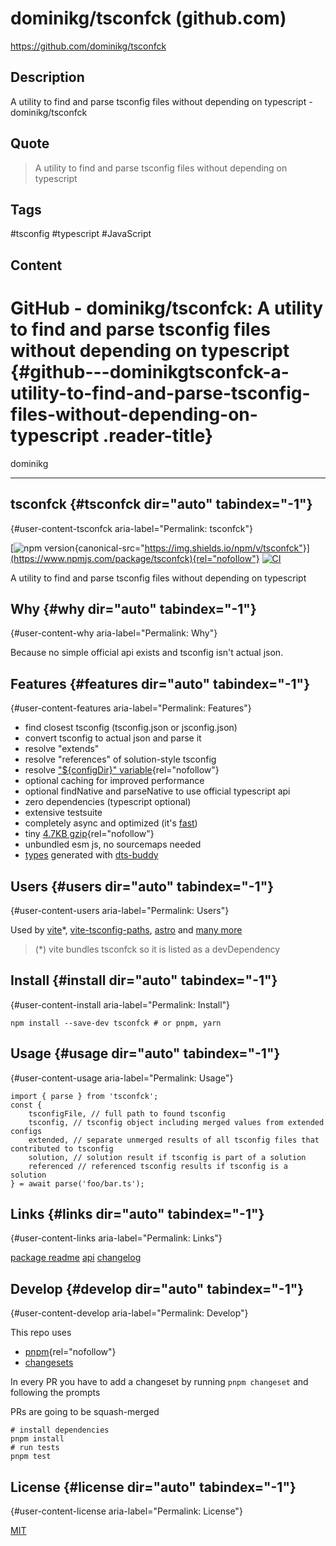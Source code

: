 # dominikg/tsconfck (github.com)

<https://github.com/dominikg/tsconfck>

## Description

A utility to find and parse tsconfig files without depending on typescript - dominikg/tsconfck

## Quote

> A utility to find and parse tsconfig files without depending on typescript

## Tags

#tsconfig #typescript #JavaScript

## Content

# GitHub - dominikg/tsconfck: A utility to find and parse tsconfig files without depending on typescript {#github---dominikgtsconfck-a-utility-to-find-and-parse-tsconfig-files-without-depending-on-typescript .reader-title}

dominikg

------------------------------------------------------------------------

## tsconfck {#tsconfck dir="auto" tabindex="-1"}

[](#tsconfck){#user-content-tsconfck aria-label="Permalink: tsconfck"}

[![npm version](https://camo.githubusercontent.com/6a8e15365de9fb2bc7df49d8d4b683483ebac349272a316d8006ba67231f8ce1/68747470733a2f2f696d672e736869656c64732e696f2f6e706d2f762f7473636f6e66636b){canonical-src="https://img.shields.io/npm/v/tsconfck"}](https://www.npmjs.com/package/tsconfck){rel="nofollow"}
[![CI](https://github.com/dominikg/tsconfck/actions/workflows/test.yml/badge.svg)](https://github.com/dominikg/tsconfck/actions/workflows/test.yml)

A utility to find and parse tsconfig files without depending on typescript

## Why {#why dir="auto" tabindex="-1"}

[](#why){#user-content-why aria-label="Permalink: Why"}

Because no simple official api exists and tsconfig isn\'t actual json.

## Features {#features dir="auto" tabindex="-1"}

[](#features){#user-content-features aria-label="Permalink: Features"}

-   find closest tsconfig (tsconfig.json or jsconfig.json)
-   convert tsconfig to actual json and parse it
-   resolve \"extends\"
-   resolve \"references\" of solution-style tsconfig
-   resolve [\"\${configDir}\" variable](https://www.typescriptlang.org/docs/handbook/release-notes/typescript-5-5.html#the-configdir-template-variable-for-configuration-files){rel="nofollow"}
-   optional caching for improved performance
-   optional findNative and parseNative to use official typescript api
-   zero dependencies (typescript optional)
-   extensive testsuite
-   completely async and optimized (it\'s [fast](https://github.com/dominikg/tsconfck/blob/main/docs/benchmark.md))
-   tiny [4.7KB gzip](https://pkg-size.dev/tsconfck@%5E3.0.0-next.0){rel="nofollow"}
-   unbundled esm js, no sourcemaps needed
-   [types](https://github.com/dominikg/tsconfck/blob/main/packages/tsconfck/types/index.d.ts) generated with [dts-buddy](https://github.com/Rich-Harris/dts-buddy)

## Users {#users dir="auto" tabindex="-1"}

[](#users){#user-content-users aria-label="Permalink: Users"}

Used by [vite](https://github.com/vitejs/vite)\*, [vite-tsconfig-paths](https://github.com/aleclarson/vite-tsconfig-paths), [astro](https://github.com/withastro/astro) and [many more](https://github.com/dominikg/tsconfck/network/dependents)

> (\*) vite bundles tsconfck so it is listed as a devDependency

## Install {#install dir="auto" tabindex="-1"}

[](#install){#user-content-install aria-label="Permalink: Install"}

    npm install --save-dev tsconfck # or pnpm, yarn

## Usage {#usage dir="auto" tabindex="-1"}

[](#usage){#user-content-usage aria-label="Permalink: Usage"}

    import { parse } from 'tsconfck';
    const {
        tsconfigFile, // full path to found tsconfig
        tsconfig, // tsconfig object including merged values from extended configs
        extended, // separate unmerged results of all tsconfig files that contributed to tsconfig
        solution, // solution result if tsconfig is part of a solution
        referenced // referenced tsconfig results if tsconfig is a solution
    } = await parse('foo/bar.ts');

## Links {#links dir="auto" tabindex="-1"}

[](#links){#user-content-links aria-label="Permalink: Links"}

[package readme](https://github.com/dominikg/tsconfck/blob/main/packages/tsconfck/README.md)
[api](https://github.com/dominikg/tsconfck/blob/main/docs/api.md)
[changelog](https://github.com/dominikg/tsconfck/blob/main/packages/tsconfck/CHANGELOG.md)

## Develop {#develop dir="auto" tabindex="-1"}

[](#develop){#user-content-develop aria-label="Permalink: Develop"}

This repo uses

-   [pnpm](https://pnpm.io/){rel="nofollow"}
-   [changesets](https://github.com/changesets/changesets)

In every PR you have to add a changeset by running `pnpm changeset` and following the prompts

PRs are going to be squash-merged

    # install dependencies
    pnpm install
    # run tests
    pnpm test

## License {#license dir="auto" tabindex="-1"}

[](#license){#user-content-license aria-label="Permalink: License"}

[MIT](https://github.com/dominikg/tsconfck/blob/main/packages/tsconfck/LICENSE)
